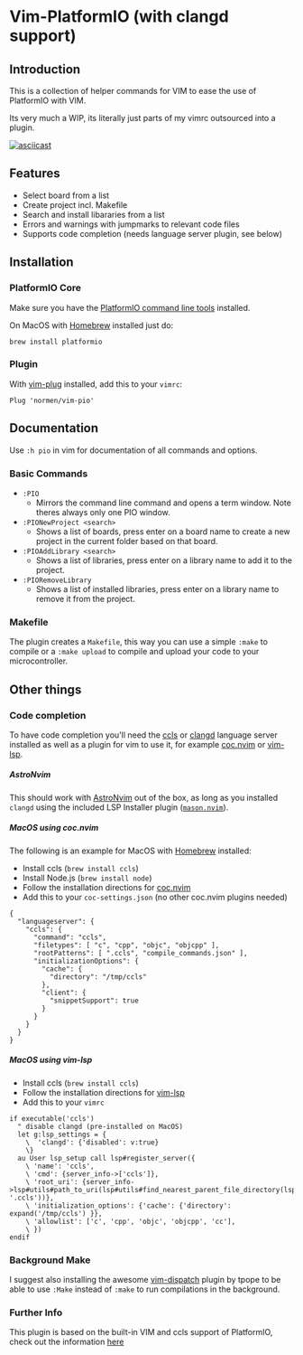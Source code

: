 # Vim-PlatformIO (with clangd support)
## Introduction
This is a collection of helper commands for VIM to ease the use of PlatformIO with VIM.

Its very much a WIP, its literally just parts of my vimrc outsourced into a plugin.

[![asciicast](https://asciinema.org/a/dNEbhAzg7SqH2z6RTHYdprFyR.svg)](https://asciinema.org/a/dNEbhAzg7SqH2z6RTHYdprFyR)

## Features

- Select board from a list
- Create project incl. Makefile
- Search and install libararies from a list
- Errors and warnings with jumpmarks to relevant code files
- Supports code completion (needs language server plugin, see below)

## Installation
### PlatformIO Core
Make sure you have the [PlatformIO command line tools](https://docs.platformio.org/en/latest/core/installation.html#piocore-install-shell-commands) installed.

On MacOS with [Homebrew](https://brew.sh) installed just do:
```
brew install platformio
```

### Plugin
With [vim-plug](https://github.com/junegunn/vim-plug) installed, add this to your `vimrc`:
```
Plug 'normen/vim-pio'
```
## Documentation

Use `:h pio` in vim for documentation of all commands and options.

### Basic Commands
- `:PIO`
  - Mirrors the command line command and opens a term window. Note theres always only one PIO window.
- `:PIONewProject <search>`
  - Shows a list of boards, press enter on a board name to create a new project in the current folder based on that board.
- `:PIOAddLibrary <search>`
  - Shows a list of libraries, press enter on a library name to add it to the project.
- `:PIORemoveLibrary`
  - Shows a list of installed libraries, press enter on a library name to remove it from the project.

### Makefile
The plugin creates a `Makefile`, this way you can use a simple `:make` to compile or a `:make upload` to compile and upload your code to your microcontroller.

## Other things
### Code completion
To have code completion you'll need the [ccls](https://github.com/MaskRay/ccls) or [clangd](https://clangd.llvm.org/) language server installed as well as a plugin for vim to use it, for example [coc.nvim](https://github.com/neoclide/coc.nvim) or [vim-lsp](https://github.com/prabirshrestha/vim-lsp).

##### AstroNvim
This should work with [AstroNvim](https://github.com/AstroNvim/AstroNvim) out of the box, as long as you installed `clangd` using the included LSP Installer plugin ([`mason.nvim`](github.com/williamboman/mason.nvim)).

##### MacOS using coc.nvim
The following is an example for MacOS with [Homebrew](https://brew.sh) installed:
- Install ccls (`brew install ccls`)
- Install Node.js (`brew install node`)
- Follow the installation directions for [coc.nvim](https://github.com/neoclide/coc.nvim)
- Add this to your `coc-settings.json` (no other coc.nvim plugins needed)
```
{
  "languageserver": {
    "ccls": {
      "command": "ccls",
      "filetypes": [ "c", "cpp", "objc", "objcpp" ],
      "rootPatterns": [ ".ccls", "compile_commands.json" ],
      "initializationOptions": {
        "cache": {
          "directory": "/tmp/ccls"
        },
        "client": {
          "snippetSupport": true
        }
      }
    }
  }
}
```

##### MacOS using vim-lsp
- Install ccls (`brew install ccls`)
- Follow the installation directions for [vim-lsp](https://github.com/prabirshrestha/vim-lsp)
- Add this to your `vimrc`
```
if executable('ccls')
  " disable clangd (pre-installed on MacOS)
  let g:lsp_settings = {
    \  'clangd': {'disabled': v:true}
    \}
  au User lsp_setup call lsp#register_server({
    \ 'name': 'ccls',
    \ 'cmd': {server_info->['ccls']},
    \ 'root_uri': {server_info->lsp#utils#path_to_uri(lsp#utils#find_nearest_parent_file_directory(lsp#utils#get_buffer_path(), '.ccls'))},
    \ 'initialization_options': {'cache': {'directory': expand('/tmp/ccls') }},
    \ 'allowlist': ['c', 'cpp', 'objc', 'objcpp', 'cc'],
    \ })
endif
```

### Background Make
I suggest also installing the awesome [vim-dispatch](https://github.com/tpope/vim-dispatch) plugin by tpope to be able to use `:Make` instead of `:make` to run compilations in the background.

### Further Info
This plugin is based on the built-in VIM and ccls support of PlatformIO, check out the information [here](https://docs.platformio.org/en/latest/integration/ide/vim.html)

